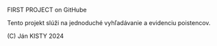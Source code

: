 FIRST PROJECT on GitHube

Tento projekt slúži na jednoduché vyhľadávanie a evidenciu poistencov.

(C) Ján KISTY
        2024
